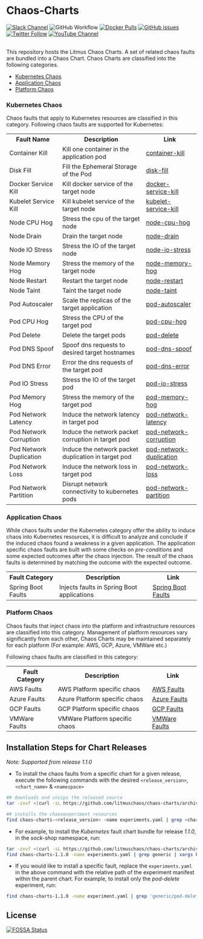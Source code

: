 # Chaos-Charts
[![Slack Channel](https://img.shields.io/badge/Slack-Join-purple)](https://slack.litmuschaos.io)
![GitHub Workflow](https://github.com/litmuschaos/chaos-charts/actions/workflows/push.yml/badge.svg?branch=master)
[![Docker Pulls](https://img.shields.io/docker/pulls/litmuschaos/go-runner.svg)](https://hub.docker.com/r/litmuschaos/go-runner)
[![GitHub issues](https://img.shields.io/github/issues/litmuschaos/chaos-charts)](https://github.com/litmuschaos/chaos-charts/issues)
[![Twitter Follow](https://img.shields.io/twitter/follow/litmuschaos?style=social)](https://twitter.com/LitmusChaos)
[![YouTube Channel](https://img.shields.io/badge/YouTube-Subscribe-red)](https://www.youtube.com/channel/UCa57PMqmz_j0wnteRa9nCaw)
<br><br>

This repository hosts the Litmus Chaos Charts. A set of related chaos faults are bundled into a Chaos Chart. Chaos Charts are classified into the following categories.

- [Kubernetes Chaos](#kubernetes-chaos)
- [Application Chaos](#application-chaos)
- [Platform Chaos](#platform-chaos)

### Kubernetes Chaos

Chaos faults that apply to Kubernetes resources are classified in this category. Following chaos faults are supported for Kubernetes:

<table>
    <tr>
        <th> Fault Name </th>
        <th> Description </th>
        <th> Link </th>
    </tr>
    <tr>
        <td> Container Kill </td>
        <td> Kill one container in the application pod </td>
        <td> <a href="https://github.com/litmuschaos/chaos-charts/tree/master/faults/kubernetes/container-kill"> container-kill </a></td>
    <tr>
    <tr>
        <td> Disk Fill </td>
        <td> Fill the Ephemeral Storage of the Pod </td>
        <td> <a href="https://github.com/litmuschaos/chaos-charts/tree/master/faults/kubernetes/disk-fill"> disk-fill </a></td>
    <tr>
    <tr>
        <td> Docker Service Kill </td>
        <td> Kill docker service of the target node </td>
        <td> <a href="https://github.com/litmuschaos/chaos-charts/tree/master/faults/kubernetes/docker-service-kill"> docker-service-kill </a></td>
    <tr>
    <tr>
        <td> Kubelet Service Kill </td>
        <td> Kill kubelet service of the target node </td>
        <td> <a href="https://github.com/litmuschaos/chaos-charts/tree/master/faults/kubernetes/kubelet-service-kill"> kubelet-service-kill </a></td>
    <tr>
    <tr>
        <td> Node CPU Hog </td>
        <td> Stress the cpu of the target node </td>
        <td> <a href="https://github.com/litmuschaos/chaos-charts/tree/master/faults/kubernetes/node-cpu-hog"> node-cpu-hog </a></td>
    <tr>
    <tr>
        <td> Node Drain </td>
        <td> Drain the target node </td>
        <td> <a href="https://github.com/litmuschaos/chaos-charts/tree/master/faults/kubernetes/node-drain"> node-drain </a></td>
    <tr>
    <tr>
        <td> Node IO Stress </td>
        <td> Stress the IO of the target node </td>
        <td> <a href="https://github.com/litmuschaos/chaos-charts/tree/master/faults/kubernetes/node-io-stress"> node-io-stress </a></td>
    <tr>
    <tr>
        <td> Node Memory Hog </td>
        <td> Stress the memory of the target node </td>
        <td> <a href="https://github.com/litmuschaos/chaos-charts/tree/master/faults/kubernetes/node-memory-hog"> node-memory-hog </a></td>
    <tr>
    <tr>
        <td> Node Restart </td>
        <td> Restart the target node </td>
        <td> <a href="https://github.com/litmuschaos/chaos-charts/tree/master/faults/kubernetes/node-restart"> node-restart </a></td>
    <tr>
    <tr>
        <td> Node Taint </td>
        <td> Taint the target node </td>
        <td> <a href="https://github.com/litmuschaos/chaos-charts/tree/master/faults/kubernetes/node-taint"> node-taint </a></td>
    <tr>
    <tr>
        <td> Pod Autoscaler </td>
        <td> Scale the replicas of the target application </td>
        <td> <a href="https://github.com/litmuschaos/chaos-charts/tree/master/faults/kubernetes/pod-autoscaler"> pod-autoscaler </a></td>
    <tr>
    <tr>
        <td> Pod CPU Hog </td>
        <td> Stress the CPU of the target pod </td>
        <td> <a href="https://github.com/litmuschaos/chaos-charts/tree/master/faults/kubernetes/pod-cpu-hog"> pod-cpu-hog </a></td>
    <tr>
    <tr>
        <td> Pod Delete </td>
        <td> Delete the target pods </td>
        <td> <a href="https://github.com/litmuschaos/chaos-charts/tree/master/faults/kubernetes/pod-delete"> pod-delete </a></td>
    <tr>
    <tr>
        <td> Pod DNS Spoof </td>
        <td> Spoof dns requests to desired target hostnames </td>
        <td> <a href="https://github.com/litmuschaos/chaos-charts/tree/master/faults/kubernetes/pod-dns-spoof"> pod-dns-spoof </a></td>
    <tr>
    <tr>
        <td> Pod DNS Error </td>
        <td> Error the dns requests of the target pod </td>
        <td> <a href="https://github.com/litmuschaos/chaos-charts/tree/master/faults/kubernetes/pod-dns-error"> pod-dns-error </a></td>
    <tr>
    <tr>
        <td> Pod IO Stress </td>
        <td> Stress the IO of the target pod </td>
        <td> <a href="https://github.com/litmuschaos/chaos-charts/tree/master/faults/kubernetes/pod-io-stress"> pod-io-stress </a></td>
    <tr>
    <tr>
        <td> Pod Memory Hog </td>
        <td> Stress the memory of the target pod </td>
        <td> <a href="https://github.com/litmuschaos/chaos-charts/tree/master/faults/kubernetes/pod-memory-hog"> pod-memory-hog </a></td>
    <tr>
    <tr>
        <td> Pod Network Latency </td>
        <td> Induce the network latency in target pod </td>
        <td> <a href="https://github.com/litmuschaos/chaos-charts/tree/master/faults/kubernetes/pod-network-latency"> pod-network-latency </a></td>
    <tr>
    <tr>
        <td> Pod Network Corruption </td>
        <td> Induce the network packet corruption in target pod </td>
        <td> <a href="https://github.com/litmuschaos/chaos-charts/tree/master/faults/kubernetes/pod-network-corruption"> pod-network-corruption </a></td>
    <tr>
    <tr>
        <td> Pod Network Duplication </td>
        <td> Induce the network packet duplication in target pod </td>
        <td> <a href="https://github.com/litmuschaos/chaos-charts/tree/master/faults/kubernetes/pod-network-duplication"> pod-network-duplication </a></td>
    <tr>
    <tr>
        <td> Pod Network Loss </td>
        <td> Induce the network loss in target pod </td>
        <td> <a href="https://github.com/litmuschaos/chaos-charts/tree/master/faults/kubernetes/pod-network-loss"> pod-network-loss </a></td>
    <tr>
    <tr>
        <td> Pod Network Partition </td>
        <td> Disrupt network connectivity to kubernetes pods </td>
        <td> <a href="https://github.com/litmuschaos/chaos-charts/tree/master/faults/kubernetes/pod-network-partition"> pod-network-partition </a></td>
    <tr>
</table>

### Application Chaos

While chaos faults under the Kubernetes category offer the ability to induce chaos into Kubernetes resources, it is difficult to analyze and conclude if the induced chaos found a weakness in a given application. The application specific chaos faults are built with some checks on *pre-conditions* and some expected outcomes after the chaos injection. The result of the chaos faults is determined by matching the outcome with the expected outcome.


<table>
    <tr>
        <th> Fault Category </th>
        <th> Description </th>
        <th> Link </th>
    </tr>
    <tr>
        <td> Spring Boot Faults </td>
        <td> Injects faults in Spring Boot applications </td>
        <td> <a href="https://github.com/litmuschaos/chaos-charts/tree/master/faults/spring-boot"> Spring Boot Faults</a></td>
    <tr>
</table>

### Platform Chaos

Chaos faults that inject chaos into the platform and infrastructure resources are classified into this category. Management of platform resources vary significantly from each other, Chaos Charts may be maintained separately for each platform (For example: AWS, GCP, Azure, VMWare etc.)

Following chaos faults are classified in this category:

<table>
    <tr>
        <th> Fault Category </th>
        <th> Description </th>
        <th> Link </th>
    </tr>
    <tr>
        <td> AWS Faults </td>
        <td> AWS Platform specific chaos </td>
        <td> <a href="https://github.com/litmuschaos/chaos-charts/tree/master/faults/aws"> AWS Faults </a></td>
    <tr>
    <tr>
        <td> Azure Faults </td>
        <td> Azure Platform specific chaos </td>
        <td> <a href="https://github.com/litmuschaos/chaos-charts/tree/master/faults/azure"> Azure Faults </a></td>
    <tr>
    <tr>
        <td> GCP Faults </td>
        <td> GCP Platform specific chaos </td>
        <td> <a href="https://github.com/litmuschaos/chaos-charts/tree/master/faults/gcp"> GCP Faults </a></td>
    <tr>
    <tr>
        <td> VMWare Faults </td>
        <td> VMWare Platform specific chaos </td>
        <td> <a href="https://github.com/litmuschaos/chaos-charts/tree/master/faults/vmware"> VMWare Faults </a></td>
    <tr>
</table>


## Installation Steps for Chart Releases

*Note: Supported from release 1.1.0*

- To install the chaos faults from a specific chart for a given release, execute the following commands
with the desired `<release_version>`, `<chart_name>` & `<namespace>`

```bash
## downloads and unzips the released source
tar -zxvf <(curl -sL https://github.com/litmuschaos/chaos-charts/archive/<release_version>.tar.gz)

## installs the chaosexperiment resources
find chaos-charts-<release_version> -name experiments.yaml | grep <chart-name> | xargs kubectl apply -n <namespace> -f
```
- For example, to install the *Kubernetes* fault chart bundle for release *1.1.0*, in the *sock-shop* namespace, run:

```bash
tar -zxvf <(curl -sL https://github.com/litmuschaos/chaos-charts/archive/1.1.0.tar.gz)
find chaos-charts-1.1.0 -name experiments.yaml | grep generic | xargs kubectl apply -n sock-shop -f
```

- If you would like to install a specific fault, replace the `experiments.yaml` in the above command with the relative
path of the experiment manifest within the parent chart. For example, to install only the *pod-delete* experiment, run:

```bash
find chaos-charts-1.1.0 -name experiment.yaml | grep 'generic/pod-delete' | xargs kubectl apply -n sock-shop -f
```


## License
[![FOSSA Status](https://app.fossa.io/api/projects/git%2Bgithub.com%2Flitmuschaos%2Fchaos-charts.svg?type=large)](https://app.fossa.io/projects/git%2Bgithub.com%2Flitmuschaos%2Fchaos-charts?ref=badge_large)